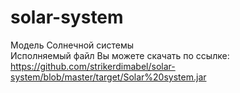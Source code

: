 # solar-system
Модель Солнечной системы</br>
Исполняемый файл Вы можете скачать по ссылке:</br>
https://github.com/strikerdimabel/solar-system/blob/master/target/Solar%20system.jar
